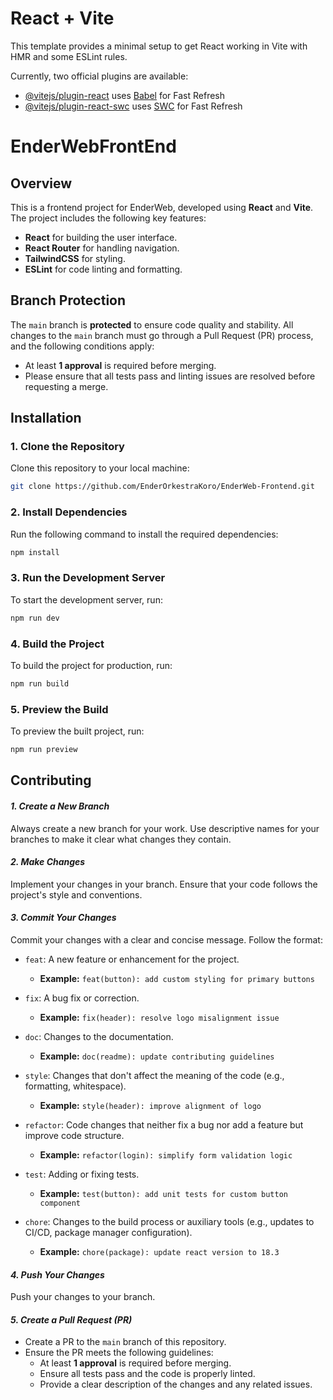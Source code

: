 # React + Vite

This template provides a minimal setup to get React working in Vite with HMR and some ESLint rules.

Currently, two official plugins are available:

- [@vitejs/plugin-react](https://github.com/vitejs/vite-plugin-react/blob/main/packages/plugin-react/README.md) uses [Babel](https://babeljs.io/) for Fast Refresh
- [@vitejs/plugin-react-swc](https://github.com/vitejs/vite-plugin-react-swc) uses [SWC](https://swc.rs/) for Fast Refresh

# EnderWebFrontEnd

## Overview
This is a frontend project for EnderWeb, developed using **React** and **Vite**. The project includes the following key features:
- **React** for building the user interface.
- **React Router** for handling navigation.
- **TailwindCSS** for styling.
- **ESLint** for code linting and formatting.

## Branch Protection
The `main` branch is **protected** to ensure code quality and stability. All changes to the `main` branch must go through a Pull Request (PR) process, and the following conditions apply:
- At least **1 approval** is required before merging.
- Please ensure that all tests pass and linting issues are resolved before requesting a merge.

## Installation

### 1. Clone the Repository
Clone this repository to your local machine:
```bash
git clone https://github.com/EnderOrkestraKoro/EnderWeb-Frontend.git
```

### 2. Install Dependencies
Run the following command to install the required dependencies:
```bash
npm install
```

### 3. Run the Development Server
To start the development server, run:
```bash
npm run dev
```

### 4. Build the Project
To build the project for production, run:
```bash
npm run build
```

### 5. Preview the Build
To preview the built project, run:
```bash
npm run preview
```

## Contributing

####  ***1. Create a New Branch***  
   Always create a new branch for your work. Use descriptive names for your branches to make it clear what changes they contain.

####  ***2. Make Changes***  
   Implement your changes in your branch. Ensure that your code follows the project's style and conventions.

####  ***3. Commit Your Changes***  
   Commit your changes with a clear and concise message. Follow the format:
- `feat`: A new feature or enhancement for the project.
    - **Example:** `feat(button): add custom styling for primary buttons`

- `fix`: A bug fix or correction.
    - **Example:** `fix(header): resolve logo misalignment issue`

- `doc`: Changes to the documentation.
    - **Example:** `doc(readme): update contributing guidelines`

- `style`: Changes that don't affect the meaning of the code (e.g., formatting, whitespace).
    - **Example:** `style(header): improve alignment of logo`

- `refactor`: Code changes that neither fix a bug nor add a feature but improve code structure.
    - **Example:** `refactor(login): simplify form validation logic`

- `test`: Adding or fixing tests.
    - **Example:** `test(button): add unit tests for custom button component`

- `chore`: Changes to the build process or auxiliary tools (e.g., updates to CI/CD, package manager configuration).
    - **Example:** `chore(package): update react version to 18.3`

####  ***4. Push Your Changes***  
   Push your changes to your branch.

#### ***5. Create a Pull Request (PR)***  
   - Create a PR to the `main` branch of this repository.
   - Ensure the PR meets the following guidelines:
     - At least **1 approval** is required before merging.
     - Ensure all tests pass and the code is properly linted.
     - Provide a clear description of the changes and any related issues.
